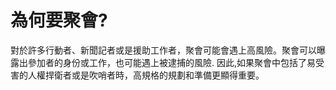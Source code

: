 [Title]: # (為何要聚會?)
[Difficulty]: # (初學者)
[Order]: # (0)

# 為何要聚會?

對於許多行動者、新聞記者或是援助工作者，聚會可能會遇上高風險。聚會可以曝露出參加者的身份或工作，也可能遇上被逮捕的風險. 因此,如果聚會中包括了易受害的人權捍衛者或是吹哨者時，高規格的規劃和準備更顯得重要。